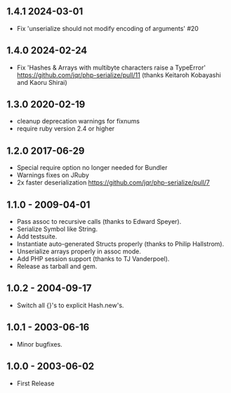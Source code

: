 ## 1.4.1 2024-03-01
- Fix 'unserialize should not modify encoding of arguments' #20

## 1.4.0 2024-02-24
- Fix 'Hashes & Arrays with multibyte characters raise a TypeError' https://github.com/jqr/php-serialize/pull/11 (thanks Keitaroh Kobayashi and Kaoru Shirai)

## 1.3.0 2020-02-19
- cleanup deprecation warnings for fixnums
- require ruby version 2.4 or higher

## 1.2.0 2017-06-29
- Special require option no longer needed for Bundler
- Warnings fixes on JRuby
- 2x faster deserialization https://github.com/jqr/php-serialize/pull/7

## 1.1.0 - 2009-04-01
- Pass assoc to recursive calls (thanks to Edward Speyer).
- Serialize Symbol like String.
- Add testsuite.
- Instantiate auto-generated Structs properly (thanks to Philip Hallstrom).
- Unserialize arrays properly in assoc mode.
- Add PHP session support (thanks to TJ Vanderpoel).
- Release as tarball and gem.

## 1.0.2 - 2004-09-17
- Switch all {}'s to explicit Hash.new's.

## 1.0.1 - 2003-06-16
- Minor bugfixes.

## 1.0.0 - 2003-06-02
- First Release
